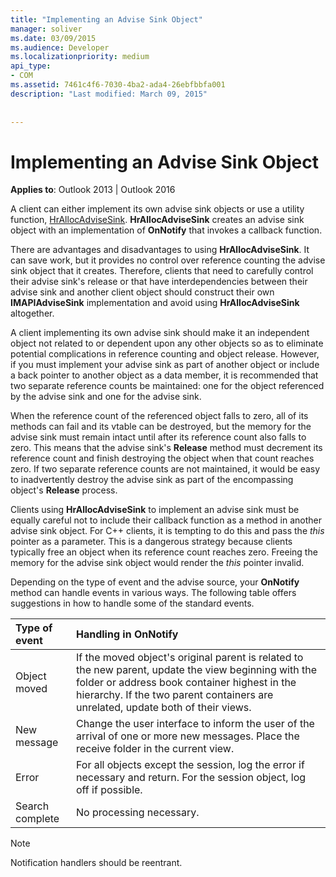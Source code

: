 ```yaml
---
title: "Implementing an Advise Sink Object"
manager: soliver
ms.date: 03/09/2015
ms.audience: Developer
ms.localizationpriority: medium
api_type:
- COM
ms.assetid: 7461c4f6-7030-4ba2-ada4-26ebfbbfa001
description: "Last modified: March 09, 2015"
 
 
---
```


# Implementing an Advise Sink Object

  
  
**Applies to**: Outlook 2013 | Outlook 2016 
  
A client can either implement its own advise sink objects or use a utility function, [HrAllocAdviseSink](hrallocadvisesink.md). **HrAllocAdviseSink** creates an advise sink object with an implementation of **OnNotify** that invokes a callback function. 
  
There are advantages and disadvantages to using **HrAllocAdviseSink**. It can save work, but it provides no control over reference counting the advise sink object that it creates. Therefore, clients that need to carefully control their advise sink's release or that have interdependencies between their advise sink and another client object should construct their own **IMAPIAdviseSink** implementation and avoid using **HrAllocAdviseSink** altogether. 
  
A client implementing its own advise sink should make it an independent object not related to or dependent upon any other objects so as to eliminate potential complications in reference counting and object release. However, if you must implement your advise sink as part of another object or include a back pointer to another object as a data member, it is recommended that two separate reference counts be maintained: one for the object referenced by the advise sink and one for the advise sink. 
  
When the reference count of the referenced object falls to zero, all of its methods can fail and its vtable can be destroyed, but the memory for the advise sink must remain intact until after its reference count also falls to zero. This means that the advise sink's **Release** method must decrement its reference count and finish destroying the object when that count reaches zero. If two separate reference counts are not maintained, it would be easy to inadvertently destroy the advise sink as part of the encompassing object's **Release** process. 
  
Clients using **HrAllocAdviseSink** to implement an advise sink must be equally careful not to include their callback function as a method in another advise sink object. For C++ clients, it is tempting to do this and pass the  _this_ pointer as a parameter. This is a dangerous strategy because clients typically free an object when its reference count reaches zero. Freeing the memory for the advise sink object would render the  _this_ pointer invalid. 
  
Depending on the type of event and the advise source, your **OnNotify** method can handle events in various ways. The following table offers suggestions in how to handle some of the standard events. 
  
|**Type of event**|**Handling in OnNotify**|
|:-----|:-----|
|Object moved  <br/> |If the moved object's original parent is related to the new parent, update the view beginning with the folder or address book container highest in the hierarchy. If the two parent containers are unrelated, update both of their views.  <br/> |
|New message  <br/> |Change the user interface to inform the user of the arrival of one or more new messages. Place the receive folder in the current view.  <br/> |
|Error  <br/> |For all objects except the session, log the error if necessary and return. For the session object, log off if possible.  <br/> |
|Search complete  <br/> |No processing necessary.  <br/> |
   
> [!NOTE]
> Notification handlers should be reentrant. 
  

